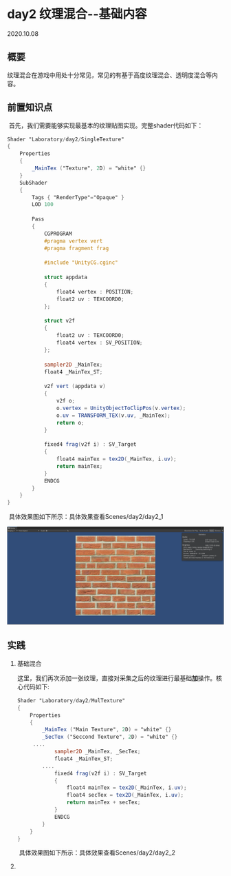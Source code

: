 # day2 纹理混合--基础内容

2020.10.08

## 概要

​		纹理混合在游戏中用处十分常见，常见的有基于高度纹理混合、透明度混合等内容。

## 前置知识点

​		首先，我们需要能够实现最基本的纹理贴图实现。完整shader代码如下：

```glsl
Shader "Laboratory/day2/SingleTexture"
{
    Properties
    {
        _MainTex ("Texture", 2D) = "white" {}
    }
    SubShader
    {
        Tags { "RenderType"="Opaque" }
        LOD 100

        Pass
        {
            CGPROGRAM
            #pragma vertex vert
            #pragma fragment frag

            #include "UnityCG.cginc"

            struct appdata
            {
                float4 vertex : POSITION;
                float2 uv : TEXCOORD0;
            };

            struct v2f
            {
                float2 uv : TEXCOORD0;
                float4 vertex : SV_POSITION;
            };

            sampler2D _MainTex;
            float4 _MainTex_ST;

            v2f vert (appdata v)
            {
                v2f o;
                o.vertex = UnityObjectToClipPos(v.vertex);
                o.uv = TRANSFORM_TEX(v.uv, _MainTex);
                return o;
            }

            fixed4 frag(v2f i) : SV_Target
            {
                float4 mainTex = tex2D(_MainTex, i.uv);
                return mainTex;
            }
            ENDCG
        }
    }
}

```

​		具体效果图如下所示：具体效果查看Scenes/day2/day2_1

<img src="https://raw.githubusercontent.com/DionysosLai/PicGoImage/main/day2_01.png" style="zoom:50%;" />

## 实践

1. 基础混合

   ​		这里，我们再次添加一张纹理，直接对采集之后的纹理进行最基础**加**操作。核心代码如下:

   ```glsl
   Shader "Laboratory/day2/MulTexture"
   {
       Properties
       {
           _MainTex ("Main Texture", 2D) = "white" {}
           _SecTex ("Seccond Texture", 2D) = "white" {}
       	....
               sampler2D _MainTex, _SecTex;
               float4 _MainTex_ST;
   		   ....	
               fixed4 frag(v2f i) : SV_Target
               {
                   float4 mainTex = tex2D(_MainTex, i.uv);
                   float4 secTex = tex2D(_MainTex, i.uv);
                   return mainTex + secTex;
               }
               ENDCG
           }
       }
   }
   
   ```

   ​		具体效果图如下所示：具体效果查看Scenes/day2/day2_2

   

2.  